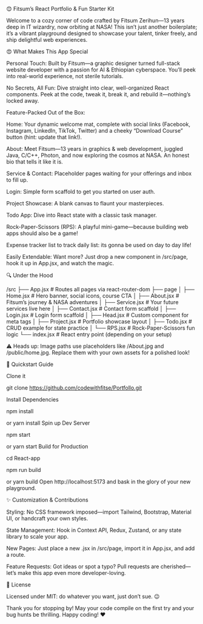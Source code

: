😊 Fitsum’s React Portfolio & Fun Starter Kit 

Welcome to a cozy corner of code crafted by Fitsum Zerihun—13 years deep in IT wizardry, now orbiting at NASA! This isn’t just another boilerplate; it’s a vibrant playground designed to showcase your talent, tinker freely, and ship delightful web experiences.

😍 What Makes This App Special

Personal Touch: Built by Fitsum—a graphic designer turned full-stack website developer with a passion for AI & Ethiopian cyberspace. You’ll peek into real-world experience, not sterile tutorials.

No Secrets, All Fun: Dive straight into clear, well-organized React components. Peek at the code, tweak it, break it, and rebuild it—nothing’s locked away.

Feature-Packed Out of the Box:

Home: Your dynamic welcome mat, complete with social links (Facebook, Instagram, LinkedIn, TikTok, Twitter) and a cheeky “Download Course” button (hint: update that link!).

About: Meet Fitsum—13 years in graphics & web development, juggled Java, C/C++, Photon, and now exploring the cosmos at NASA. An honest bio that tells it like it is.

Service & Contact: Placeholder pages waiting for your offerings and inbox to fill up.

Login: Simple form scaffold to get you started on user auth.

Project Showcase: A blank canvas to flaunt your masterpieces.

Todo App: Dive into React state with a classic task manager.

Rock-Paper-Scissors (RPS): A playful mini-game—because building web apps should also be a game!

Expense tracker list to track daily list: its gonna be used on day to day life!

Easily Extendable: Want more? Just drop a new component in /src/page, hook it up in App.jsx, and watch the magic.

🔍 Under the Hood

/src ├── App.jsx # Routes all pages via react-router-dom ├── page │ ├── Home.jsx # Hero banner, social icons, course CTA │ ├── About.jsx # Fitsum’s journey & NASA adventures │ ├── Service.jsx # Your future services live here │ ├── Contact.jsx # Contact form scaffold │ ├── Login.jsx # Login form scaffold │ ├── Head.jsx # Custom <Head> component for meta tags │ ├── Project.jsx # Portfolio showcase layout │ ├── Todo.jsx # CRUD example for state practice │ └── RPS.jsx # Rock-Paper-Scissors fun logic └── index.jsx # React entry point (depending on your setup)

⚠️ Heads up: Image paths use placeholders like /About.jpg and /public/home.jpg. Replace them with your own assets for a polished look!

🚀 Quickstart Guide

Clone it

git clone https://github.com/codewithfitse/Portfollo.git

Install Dependencies

npm install

or yarn install
Spin up Dev Server

npm start

or yarn start
Build for Production

cd React-app

npm run build

or yarn build
Open http://localhost:5173 and bask in the glory of your new playground.

✨ Customization & Contributions

Styling: No CSS framework imposed—import Tailwind, Bootstrap, Material UI, or handcraft your own styles.

State Management: Hook in Context API, Redux, Zustand, or any state library to scale your app.

New Pages: Just place a new .jsx in /src/page, import it in App.jsx, and add a route.

Feature Requests: Got ideas or spot a typo? Pull requests are cherished—let’s make this app even more developer-loving.

📜 License

Licensed under MIT: do whatever you want, just don’t sue. 😉

Thank you for stopping by! May your code compile on the first try and your bug hunts be thrilling. Happy coding! ❤️
